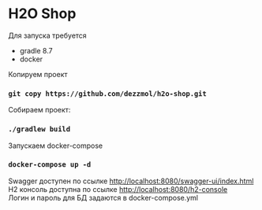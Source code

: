 # H2O Shop
Для запуска требуется
* gradle 8.7
* docker

Копируем проект

### `git copy https://github.com/dezzmol/h2o-shop.git`

Собираем проект:

### `./gradlew build`

Запускаем docker-compose

### `docker-compose up -d`

Swagger доступен по ссылке <http://localhost:8080/swagger-ui/index.html>
<br> H2 консоль доступна по ссылке <http://localhost:8080/h2-console>
<br> Логин и пароль для БД задаются в docker-compose.yml
